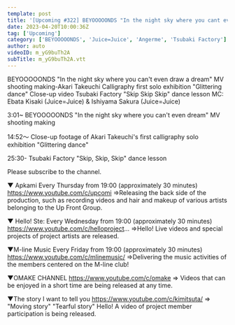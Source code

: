 ```yaml
---
template: post
title: '[Upcoming #322] BEYOOOOONDS "In the night sky where you cant even dream" MV shooting making-Akari Takeuchi calligraphy exhibition "Glittering dance" close-up "Skip Skip Skip" dance lesson MC: Kisaki Ebata & Sakura Ishiyama'
date: 2023-04-20T10:00:36Z
tag: ['Upcoming']
category: ['BEYOOOOONDS', 'Juice=Juice', 'Angerme', 'Tsubaki Factory']
author: auto 
videoID: m_yG9buTh2A
subTitle: m_yG9buTh2A.vtt
---
```

BEYOOOOONDS "In the night sky where you can't even draw a dream" MV shooting making-Akari Takeuchi Calligraphy first solo exhibition "Glittering dance" Close-up video Tsubaki Factory "Skip Skip Skip" dance lesson MC: Ebata Kisaki (Juice=Juice) & Ishiyama Sakura (Juice=Juice)

3:01~ BEYOOOOONDS "In the night sky where you can't even dream" MV shooting making

14:52～ Close-up footage of Akari Takeuchi's first calligraphy solo exhibition "Glittering dance"

25:30- Tsubaki Factory "Skip, Skip, Skip" dance lesson

Please subscribe to the channel.

▼ Apkami Every Thursday from 19:00 (approximately 30 minutes)
https://www.youtube.com/c/upcomi
⇒Releasing the back side of the production, such as recording videos and hair and makeup of various artists belonging to the Up Front Group.

▼ Hello! Ste: Every Wednesday from 19:00 (approximately 30 minutes)
https://www.youtube.com/c/helloproject...
⇒Hello! Live videos and special projects of project artists are released.

▼M-line Music Every Friday from 19:00 (approximately 30 minutes)
https://www.youtube.com/c/mlinemusic/
⇒Delivering the music activities of the members centered on the M-line club!

▼OMAKE CHANNEL
https://www.youtube.com/c/omake
⇒ Videos that can be enjoyed in a short time are being released at any time.

▼The story I want to tell you
https://www.youtube.com/c/kimitsuta/
⇒ "Moving story" "Tearful story" Hello! A video of project member participation is being released.
